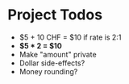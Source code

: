 # Project Todos

* $5 + 10 CHF = $10 if rate is 2:1
* __$5 * 2 = $10__
* Make "amount" private
* Dollar side-effects?
* Money rounding?